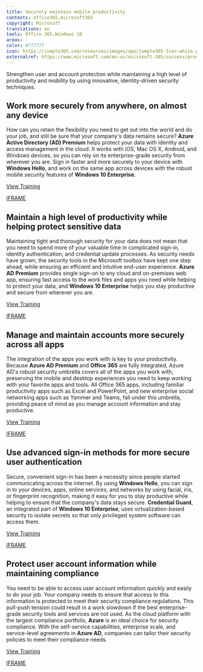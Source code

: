 ```yaml
---
title: Securely maintain mobile productivity
contexts: office365,microsoft365
copyright: Microsoft
translations: en
tools: Office 365,Windows 10
areas: 
color: #777777
icon: https://jumpto365.com/resources/images/app/jumpto365-Icon-white.png
externalref: https://www.microsoft.com/en-us/microsoft-365/success/productivitylibrary/securely-maintain-mobile-productivity
---
```

Strengthen user and account protection while maintaining a high level of productivity and mobility by using innovative, identity-driven security techniques.


## Work more securely from anywhere, on almost any device

How can you retain the flexibility you need to get out into the world and do your job, and still be sure that your company's data remains secure? **Azure Active Directory (AD) Premium** helps protect your data with identity and access management in the cloud. It works with iOS, Mac OS X, Android, and Windows devices, so you can rely on its enterprise-grade security from wherever you are. Sign in faster and more securely to your device with **Windows Hello**, and work on the same app across devices with the robust mobile security features of **Windows 10 Enterprise**.

[View Training](https://docs.microsoft.com/azure/active-directory/active-directory-device-registration-overview)

[IFRAME](https://www.microsoft.com/en-us/videoplayer/embed/RE1UKgF)

## Maintain a high level of productivity while helping protect sensitive data

Maintaining tight and thorough security for your data does not mean that you need to spend more of your valuable time in complicated sign-in, identity authentication, and credential update processes. As security needs have grown, the security tools in the Microsoft toolbox have kept one step ahead, while ensuring an efficient and intuitive end-user experience. **Azure AD Premium** provides single sign-on to any cloud and on-premises web app, ensuring fast access to the work files and apps you need while helping to protect your data, and **Windows 10 Enterprise** helps you stay productive and secure from wherever you are.

[View Training](https://docs.microsoft.com/windows/access-protection/access-control/access-control)

[IFRAME](https://www.microsoft.com/en-us/videoplayer/embed/RE1UMQm)

## Manage and maintain accounts more securely across all apps

The integration of the apps you work with is key to your productivity. Because **Azure AD Premium** and **Office 365** are fully integrated, Azure AD's robust security umbrella covers all of the apps you work with, preserving the mobile and desktop experiences you need to keep working with your favorite apps and tools. All Office 365 apps, including familiar productivity apps such as Excel and PowerPoint, and new enterprise social networking apps such as Yammer and Teams, fall under this umbrella, providing peace of mind as you manage account information and stay productive.

[View Training](https://support.office.com/article/Azure-integration-with-Office-365-a5efce5d-9c9c-4190-b61b-fd273c1d425f)

[IFRAME](https://www.microsoft.com/en-us/videoplayer/embed/RE1UPnX)

## Use advanced sign-in methods for more secure user authentication

Secure, convenient sign-in has been a necessity since people started communicating across the internet. By using **Windows Hello**, you can sign in to your devices, apps, online services, and networks by using facial, iris, or fingerprint recognition, making it easy for you to stay productive while helping to ensure that the company's data stays secure. **Credential Guard**, an integrated part of **Windows 10 Enterprise**, uses virtualization-based security to isolate secrets so that only privileged system software can access them. 

[View Training](https://privacy.microsoft.com/windows-10-windows-hello-and-privacy)

[IFRAME](https://www.microsoft.com/en-us/videoplayer/embed/RE1UPqt)

## Protect user account information while maintaining compliance

You need to be able to access user account information quickly and easily to do your job. Your company needs to ensure that access to this information is protected to meet their security compliance regulations. This pull-push tension could result in a work slowdown if the best enterprise-grade security tools and services are not used. As the cloud platform with the largest compliance portfolio, **Azure** is an ideal choice for security compliance. With the self-service capabilities, enterprise scale, and service-level agreements in **Azure AD**, companies can tailor their security policies to meet their compliance needs.

[View Training](https://azure.microsoft.com/services/security-compliance/)

[IFRAME](https://www.microsoft.com/en-us/videoplayer/embed/RE1UK8V)

